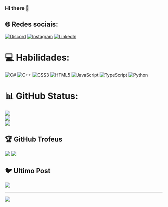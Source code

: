 ### Hi there 👋



## 🌐 Redes sociais:
 [![Discord](https://img.shields.io/badge/Discord-%237289DA.svg?logo=discord&logoColor=white)](https://discord.gg/gawjloart) [![Instagram](https://img.shields.io/badge/Instagram-%23E4405F.svg?logo=Instagram&logoColor=white)](https://instagram.com/victorzwn) [![LinkedIn](https://img.shields.io/badge/LinkedIn-%230077B5.svg?logo=linkedin&logoColor=white)](https://linkedin.com/in/victoradrelli)

# 💻 Habilidades:
![C#](https://img.shields.io/badge/c%23-%23239120.svg?style=for-the-badge&logo=c-sharp&logoColor=white) ![C++](https://img.shields.io/badge/c++-%2300599C.svg?style=for-the-badge&logo=c%2B%2B&logoColor=white) ![CSS3](https://img.shields.io/badge/css3-%231572B6.svg?style=for-the-badge&logo=css3&logoColor=white) ![HTML5](https://img.shields.io/badge/html5-%23E34F26.svg?style=for-the-badge&logo=html5&logoColor=white) ![JavaScript](https://img.shields.io/badge/javascript-%23323330.svg?style=for-the-badge&logo=javascript&logoColor=%23F7DF1E) ![TypeScript](https://img.shields.io/badge/typescript-%23007ACC.svg?style=for-the-badge&logo=typescript&logoColor=white) ![Python](https://img.shields.io/badge/python-3670A0?style=for-the-badge&logo=python&logoColor=ffdd54)

# 📊 GitHub Status:
![](https://github-readme-stats.vercel.app/api?username=Gawjloart&theme=dark&hide_border=false&include_all_commits=true&count_private=true)<br/>
![](https://github-readme-streak-stats.herokuapp.com/?user=Gawjloart&theme=dark&hide_border=false)<br/>
![](https://github-readme-stats.vercel.app/api/top-langs/?username=Gawjloart&theme=dark&hide_border=false&include_all_commits=true&count_private=true&layout=compact)

## 🏆 GitHub Trofeus
![](https://github-profile-trophy.vercel.app/?username=AKSHOY-143&theme=radical&no-frame=false&no-bg=false&margin-w=4) ![](https://github-profile-trophy.vercel.app/?username=gawjloart&theme=dark&no-frame=false&no-bg=true&margin-w=4)

## 🐦 Ultimo Post
[![](https://gtce.itsvg.in/api?username=akshoy)](https://github.com/VishwaGauravIn/github-twitter-card-embed)



---
[![](https://visitcount.itsvg.in/api?id=AKSHOY-143&icon=0&color=0)](https://visitcount.itsvg.in)


  
<!-- Proudly created with GPRM ( https://gprm.itsvg.in ) -->
